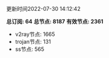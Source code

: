 更新时间2022-07-30 14:12:42

**总订阅: 64**
**总节点: 8187**
**有效节点: 2361**
- v2ray节点: 1665
- trojan节点: 131
- ss节点: 565
